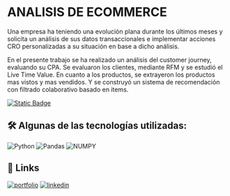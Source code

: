 # ANALISIS DE ECOMMERCE

Una empresa ha teniendo una evolución plana durante los últimos meses y solicita un análisis de sus datos transaccionales e implementar acciones CRO personalizadas a su situación en base a dicho análisis.

En el presente trabajo se ha realizado un análisis del customer journey, evaluando su CPA. Se evaluaron los clientes, mediante RFM y se estudió el Live Time Value.
En cuanto a los productos, se extrayeron los productos mas vistos y mas vendidos. Y se construyó un sistema de recomendación con filtrado colaborativo basado en items.

[![Static Badge](https://img.shields.io/badge/Informe%20-%208A2BE2)](https://github.com/dani-ctes/Business-Analytics/blob/main/ANALISIS_ECOMMERCE/An%C3%A1lisis%20de%20Ecommerce.pdf)

## 🛠 Algunas de las tecnologías utilizadas:
![Python](https://img.shields.io/badge/python-3670A0?style=for-the-badge&logo=python&logoColor=ffdd54)
![Pandas](https://img.shields.io/badge/Pandas-2C2D72?style=for-the-badge&logo=pandas&logoColor=white)
![NUMPY](https://img.shields.io/badge/Numpy-777BB4?style=for-the-badge&logo=numpy&logoColor=white)


## 🔗 Links
[![portfolio](https://img.shields.io/badge/my_portfolio-000?style=for-the-badge&logo=ko-fi&logoColor=white)](https://github.com/dani-ctes)
[![linkedin](https://img.shields.io/badge/linkedin-0A66C2?style=for-the-badge&logo=linkedin&logoColor=white)](https://www.linkedin.com/in/o-daniel-torres-50480922/)
